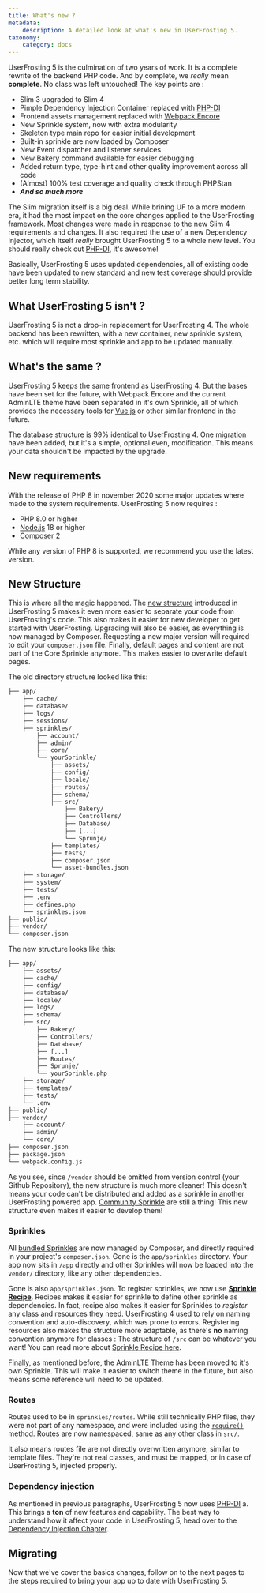 ```yaml
---
title: What's new ?
metadata:
    description: A detailed look at what's new in UserFrosting 5.
taxonomy:
    category: docs
---
```


UserFrosting 5 is the culmination of two years of work. It is a complete rewrite of the backend PHP code. And by complete, we _really_ mean **complete**. No class was left untouched! The key points are :
- Slim 3 upgraded to Slim 4
- Pimple Dependency Injection Container replaced with [PHP-DI](https://php-di.org)
- Frontend assets management replaced with [Webpack Encore](https://symfony.com/doc/current/frontend.html)
- New Sprinkle system, now with extra modularity
- Skeleton type main repo for easier initial development
- Built-in sprinkle are now loaded by Composer
- New Event dispatcher and listener services
- New Bakery command available for easier debugging
- Added return type, type-hint and other quality improvement across all code
- (Almost) 100% test coverage and quality check through PHPStan
- ***And so much more***

The Slim migration itself is a big deal. While brining UF to a more modern era, it had the most impact on the core changes applied to the UserFrosting framework. Most changes were made in response to the new Slim 4 requirements and changes. It also required the use of a new Dependency Injector, which itself _really_ brought UserFrosting 5 to a whole new level. You should really check out [PHP-DI](https://php-di.org), it's awesome!

Basically, UserFrosting 5 uses updated dependencies, all of existing code have been updated to new standard and new test coverage should provide better long term stability.

## What UserFrosting 5 isn't ? 

UserFrosting 5 is not a drop-in replacement for UserFrosting 4. The whole backend has been rewritten, with a new container, new sprinkle system, etc. which will require most sprinkle and app to be updated manually.

## What's the same ?

UserFrosting 5 keeps the same frontend as UserFrosting 4. But the bases have been set for the future, with Webpack Encore and the current AdminLTE theme have been separated in it's own Sprinkle, all of which provides the necessary tools for [Vue.js](https://vuejs.org) or other similar frontend in the future.

The database structure is 99% identical to UserFrosting 4. One migration have been added, but it's a simple, optional even, modification. This means your data shouldn't be impacted by the upgrade. 

## New requirements

With the release of PHP 8 in november 2020 some major updates where made to the system requirements. UserFrosting 5 now requires :
- PHP 8.0 or higher
- [Node.js](https://nodejs.org/en/) 18 or higher
- [Composer 2](https://getcomposer.org/)

While any version of PHP 8 is supported, we recommend you use the latest version.

## New Structure

This is where all the magic happened. The [new structure](/structure) introduced in UserFrosting 5 makes it even more easier to separate your code from UserFrosting's code. This also makes it easier for new developer to get started with UserFrosting. Upgrading will also be easier, as everything is now managed by Composer. Requesting a new major version will required to edit your `composer.json` file. Finally, default pages and content are not part of the Core Sprinkle anymore. This makes easier to overwrite default pages.

The old directory structure looked like this:

```txt
├── app/
    ├── cache/
    ├── database/
    ├── logs/
    ├── sessions/
    ├── sprinkles/
        ├── account/
        ├── admin/
        ├── core/
        └── yourSprinkle/
            ├── assets/
            ├── config/
            ├── locale/
            ├── routes/
            ├── schema/
            ├── src/
                ├── Bakery/
                ├── Controllers/
                ├── Database/
                ├── [...]
                └── Sprunje/
            ├── templates/
            ├── tests/
            ├── composer.json
            └── asset-bundles.json
    ├── storage/
    ├── system/
    ├── tests/
    ├── .env
    ├── defines.php
    └── sprinkles.json
├── public/
├── vendor/
└── composer.json
```

The new structure looks like this:
```txt
├── app/
    ├── assets/
    ├── cache/
    ├── config/
    ├── database/
    ├── locale/
    ├── logs/
    ├── schema/
    ├── src/
        ├── Bakery/
        ├── Controllers/
        ├── Database/
        ├── [...]
        ├── Routes/
        ├── Sprunje/
        └── yourSprinkle.php
    ├── storage/
    ├── templates/
    ├── tests/
    └── .env
├── public/
├── vendor/
    ├── account/
    ├── admin/
    └── core/
├── composer.json
├── package.json
└── webpack.config.js
```

As you see, since `/vendor` should be omitted from version control (your Github Repository), the new structure is much more cleaner! This doesn't means your code can't be distributed and added as a sprinkle in another UserFrosting powered app. [Community Sprinkle](/sprinkles/community) are still a thing! This new structure even makes it easier to develop them!

### Sprinkles
All [bundled Sprinkles](/structure/sprinkles#bundled-sprinkles) are now managed by Composer, and directly required in your project's `composer.json`. Gone is the `app/sprinkles` directory. Your app now sits in `/app` directly and other Sprinkles will now be loaded into the `vendor/` directory, like any other dependencies.

Gone is also `app/sprinkles.json`. To register sprinkles, we now use **[Sprinkle Recipe](/sprinkles/recipe)**. Recipes makes it easier for sprinkle to define other sprinkle as dependencies. In fact, recipe also makes it easier for Sprinkles to _register_ any class and resources they need. UserFrosting 4 used to rely on naming convention and auto-discovery, which was prone to errors. Registering resources also makes the structure more adaptable, as there's **no** naming convention anymore for classes : The structure of `/src` can be whatever you want! You can read more about [Sprinkle Recipe here](/sprinkles/recipe).

Finally, as mentioned before, the AdminLTE Theme has been moved to it's own Sprinkle. This will make it easier to switch theme in the future, but also means some reference will need to be updated.

### Routes

Routes used to be in `sprinkles/routes`. While still technically PHP files, they were not part of any namespace, and were included using the [`require()`](https://www.php.net/manual/fr/function.require.php) method. Routes are now namespaced, same as any other class in `src/`.

It also means routes file are not directly overwritten anymore, similar to template files. They're not real classes, and must be mapped, or in case of UserFrosting 5, injected properly.

### Dependency injection

As mentioned in previous paragraphs, UserFrosting 5 now uses [PHP-DI](https://php-di.org) a. This brings a **ton** of new features and capability. The best way to understand how it affect your code in UserFrosting 5, head over to the [Dependency Injection Chapter](/dependency-injection).

## Migrating

Now that we've cover the basics changes, follow on to the next pages to the steps required to bring your app up to date with UserFrosting 5.
